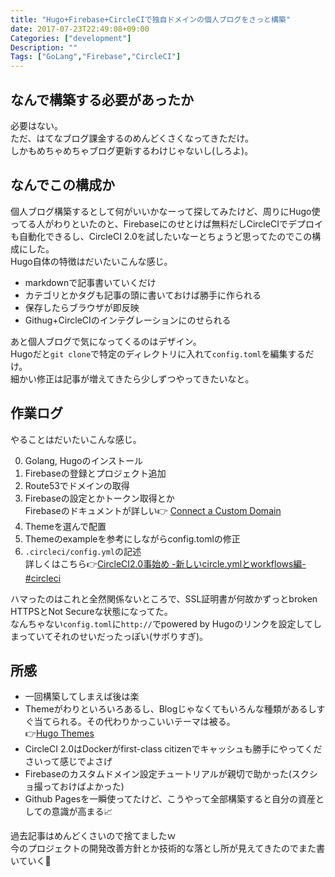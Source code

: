 ```yaml
---
title: "Hugo+Firebase+CircleCIで独自ドメインの個人ブログをさっと構築"
date: 2017-07-23T22:49:08+09:00
Categories: ["development"]
Description: ""
Tags: ["GoLang","Firebase","CircleCI"]
---
```


## なんで構築する必要があったか
必要はない。  
ただ、はてなブログ課金するのめんどくさくなってきただけ。  
しかもめちゃめちゃブログ更新するわけじゃないし(しろよ)。

## なんでこの構成か
個人ブログ構築するとして何がいいかなーって探してみたけど、周りにHugo使ってる人がわりといたのと、Firebaseにのせとけば無料だしCircleCIでデプロイも自動化できるし、CircleCI 2.0を試したいなーとちょうど思ってたのでこの構成にした。  
Hugo自体の特徴はだいたいこんな感じ。  

- markdownで記事書いていくだけ
- カテゴリとかタグも記事の頭に書いておけば勝手に作られる
- 保存したらブラウザが即反映
- Githug+CircleCIのインテグレーションにのせられる

あと個人ブログで気になってくるのはデザイン。  
Hugoだと`git clone`で特定のディレクトリに入れて`config.toml`を編集するだけ。  
細かい修正は記事が増えてきたら少しずつやってきたいなと。

## 作業ログ
やることはだいたいこんな感じ。  

0. Golang, Hugoのインストール
0. Firebaseの登録とプロジェクト追加
0. Route53でドメインの取得
0. Firebaseの設定とかトークン取得とか  
Firebaseのドキュメントが詳しい👉 [Connect a Custom Domain](https://firebase.google.com/docs/hosting/custom-domain)
0. Themeを選んで配置
0. Themeのexampleを参考にしながらconfig.tomlの修正
0. `.circleci/config.yml`の記述  
詳しくはこちら👉[CircleCI2.0事始め -新しいcircle.ymlとworkflows編- #circleci](https://blog.stormcat.io/post/entry/circleci2.0-overview01/)

ハマったのはこれと全然関係ないところで、SSL証明書が何故かずっとbroken HTTPSとNot Secureな状態になってた。  
なんちゃない`config.toml`に`http://`でpowered by Hugoのリンクを設定してしまっていてそれのせいだったっぽい(サボりすぎ)。

## 所感
- 一回構築してしまえば後は楽
- Themeがわりといろいろあるし、Blogじゃなくてもいろんな種類があるしすぐ当てられる。その代わりかっこいいテーマは被る。  
👉[Hugo Themes](https://themes.gohugo.io/)
- CircleCI 2.0はDockerがfirst-class citizenでキャッシュも勝手にやってくださいって感じでよさげ
- Firebaseのカスタムドメイン設定チュートリアルが親切で助かった(スクショ撮っておけばよかった)
- Github Pagesを一瞬使ってたけど、こうやって全部構築すると自分の資産としての意識が高まる📈

過去記事はめんどくさいので捨てましたｗ  
今のプロジェクトの開発改善方針とか技術的な落とし所が見えてきたのでまた書いていく💪

